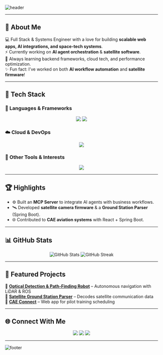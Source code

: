 <!-- Profile Banner -->
![header](https://capsule-render.vercel.app/api?type=waving&color=0:0f2027,100:2c5364&height=200&section=header&text=Hey%20there!%20I'm%20Jayanth%20👋&fontSize=30&fontColor=ffffff&animation=fadeIn)

---

## 🌟 About Me
💻 Full Stack & Systems Engineer with a love for building **scalable web apps, AI integrations, and space-tech systems**.  
⚡ Currently working on **AI agent orchestration** & **satellite software**.  
🌱 Always learning backend frameworks, cloud tech, and performance optimization.  
✨ Fun fact: I’ve worked on both **AI workflow automation** and **satellite firmware**!  

---

## 🔧 Tech Stack

### 🚀 Languages & Frameworks
<p align="center">
  <img src="https://skillicons.dev/icons?i=java,js,ts,python,cpp,c" />
  <img src="https://skillicons.dev/icons?i=spring,express,react,angular,nodejs" />
</p>

### ☁️ Cloud & DevOps
<p align="center">
  <img src="https://skillicons.dev/icons?i=aws,azure,docker,kubernetes,git" />
</p>

### 📡 Other Tools & Interests
<p align="center">
  <img src="https://skillicons.dev/icons?i=mongodb,postgres,opencv" />
</p>

---

## 🏆 Highlights
- ⚙️ Built an **MCP Server** to integrate AI agents with business workflows.  
- 🛰 Developed **satellite camera firmware** & a **Ground Station Parser** (Spring Boot).  
- 🌐 Contributed to **CAE aviation systems** with React + Spring Boot.  

---

## 📊 GitHub Stats
<p align="center">
  <img src="https://github-readme-stats.vercel.app/api?username=Jayanth19524&show_icons=true&theme=tokyonight" alt="GitHub Stats" />
  <img src="https://github-readme-streak-stats.herokuapp.com/?user=Jayanth19524&theme=tokyonight" alt="GitHub Streak" />
</p>

---

## 🚀 Featured Projects
🔹 **[Optical Detection & Path-Finding Robot](#)** – Autonomous navigation with LiDAR & ROS  
🔹 **[Satellite Ground Station Parser](#)** – Decodes satellite communication data  
🔹 **[CAE Connect](#)** – Web app for pilot training scheduling  

---

## 🌐 Connect With Me
<p align="center">
  <a href="mailto:gandhamjayanth27@gmail.com"><img src="https://skillicons.dev/icons?i=gmail" /></a>
  <a href="https://www.linkedin.com/in/g-v-s-jayanth-4a7a8b195/"><img src="https://skillicons.dev/icons?i=linkedin" /></a>
  <a href="https://github.com/Jayanth19524"><img src="https://skillicons.dev/icons?i=github" /></a>
</p>

---

<!-- Footer -->
![footer](https://capsule-render.vercel.app/api?type=waving&color=0:2c5364,100:0f2027&height=120&section=footer)
